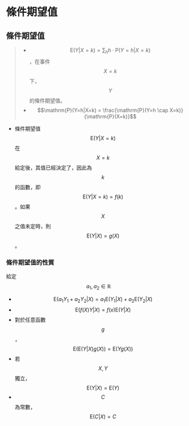 # 條件期望值

## 條件期望值

> * $$\displaystyle \mathrm{E}(Y|X=k)=\sum_{h} h \cdot\mathrm{P}(Y=h|X=k)$$，在事件$$X=k$$下，$$Y$$的條件期望值。
> * $$\mathrm{P}(Y=h|X=k) = \frac{\mathrm{P}(Y=h \cap X=k)}{\mathrm{P}(X=k)}$$

* 條件期望值$$\mathrm{E}(Y|X=k)$$在$$X=k$$給定後，其值已經決定了，因此為$$k$$的函數，即$$\mathrm{E}(Y|X=k) = f(k)$$。如果$$X$$之值未定時，則$$\mathrm{E}(Y|X) = g(X)$$。

### 條件期望值的性質

給定$$a_1, a_2 \in \mathbb{R}$$

* $$\mathrm{E}(a_1Y_1+a_2Y_2|X)=a_1 \mathrm{E}(Y_1|X) + a_2 \mathrm{E}(Y_2|X)$$
* $$\mathrm{E}(f(X)Y|X)=f(x)\mathrm{E}(Y|X)$$
* 對於任意函數$$g$$，$$\mathrm{E}(\mathrm{E}(Y|X) g(X))=\mathrm{E}(Yg(X))$$
* 若$$X,Y$$獨立，$$\mathrm{E}(Y|X)=\mathrm{E}(Y)$$
* $$C$$為常數，$$\mathrm{E}(C|X)=C$$



